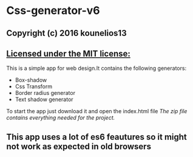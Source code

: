 # Css-generator-v6
## Copyright (c) 2016 kounelios13
## [Licensed under the MIT license:](http://www.opensource.org/licenses/mit-license.php)
This is a simple app for web design.It contains the following generators:

* Box-shadow
* Css Transform
* Border radius generator
* Text shadow generator
  
To start the app just download it and open the index.html file
_The zip file contains everything needed for the project._   
## This app uses a lot of es6 feautures so it might not work as expected in old browsers
